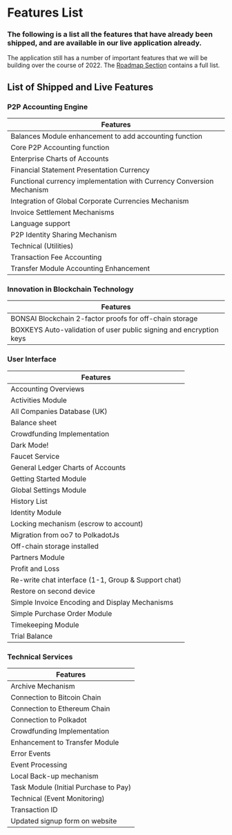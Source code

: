 

# Features List

### The following is a list all the features that have already been shipped, and are available in our live application already. 

The application still has a number of important features that we will be building over the course of 2022. The [Roadmap Section](/information/roadmap/roadmap.md) contains a full list.

## List of Shipped and Live Features

### P2P Accounting Engine

| Features                                                              |
|-----------------------------------------------------------------------|
| Balances Module enhancement to add accounting function               |
| Core P2P Accounting function                                          |
| Enterprise Charts of Accounts                                         |
| Financial Statement Presentation Currency                             |
| Functional currency implementation with Currency Conversion Mechanism |
| Integration of Global Corporate Currencies Mechanism                  |
| Invoice Settlement Mechanisms                                         |
| Language support                                                      |
| P2P Identity Sharing Mechanism                                        |
| Technical (Utilities)                                                 |
| Transaction Fee Accounting                                            |
| Transfer Module Accounting Enhancement                                |

### Innovation in Blockchain Technology

| Features                                                           |
|--------------------------------------------------------------------|
| BONSAI Blockchain 2-factor proofs for off-chain storage            |
| BOXKEYS Auto-validation of user public signing and encryption keys |

### User Interface

| Features                                            |
|-----------------------------------------------------|
| Accounting Overviews                                |
| Activities Module                                   |
| All Companies Database (UK)                         |
| Balance sheet                                       |
| Crowdfunding Implementation                            |
| Dark Mode!                                          |
| Faucet Service                                      |
| General Ledger Charts of Accounts                   |
| Getting Started Module                              |
| Global Settings Module                              |
| History List                                        |
| Identity Module                                     |
| Locking mechanism (escrow to account)               |
| Migration from oo7 to PolkadotJs                    |
| Off-chain storage installed                         |
| Partners Module                                     |
| Profit and Loss                                     |
| Re-write chat interface (1-1, Group & Support chat) |
| Restore on second device                            |
| Simple Invoice Encoding and Display Mechanisms      |
| Simple Purchase Order Module                        |
| Timekeeping Module                                  |
| Trial Balance                                       |

### Technical Services

| Features                              |
|---------------------------------------|
| Archive Mechanism                     |
| Connection to Bitcoin Chain           |
| Connection to Ethereum Chain          |
| Connection to Polkadot                |
| Crowdfunding Implementation              |
| Enhancement to Transfer Module        |
| Error Events                          |
| Event Processing                      |
| Local Back-up mechanism               |
| Task Module (Initial Purchase to Pay) |
| Technical (Event Monitoring)          |
| Transaction ID                        |
| Updated signup form on website        |